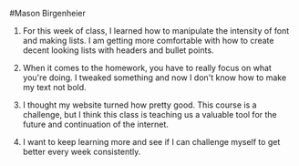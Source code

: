 #Mason Birgenheier

1. For this week of class, I learned how to manipulate the intensity
of font and making lists. I am getting more comfortable with how to
create decent looking lists with headers and bullet points.

2. When it comes to the homework, you have to really focus on what you're
doing. I tweaked something and now I don't know how to make my text
not bold.

3. I thought my website turned how pretty good. This course is a challenge,
but I think this class is teaching us a valuable tool for the future and
continuation of the internet.

4. I want to keep learning more and see if I can challenge myself
to get better every week consistently.
